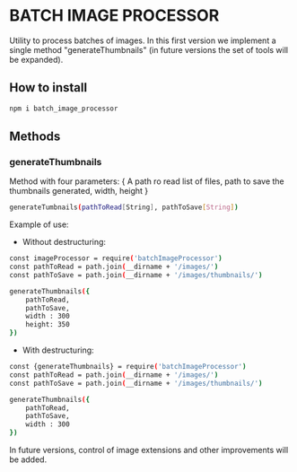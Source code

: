 # BATCH IMAGE PROCESSOR

Utility to process batches of images. In this first version we implement a single method "generateThumbnails" (in future versions the set of tools will be expanded).

## How to install

```bash
npm i batch_image_processor
```
## Methods

### generateThumbnails
Method with four parameters: {
    A path ro read list of files,
    path to save the thumbnails generated,
    width,
    height
}
```bash
generateTumbnails(pathToRead[String], pathToSave[String])
```

Example of use:

- Without destructuring:
```bash
const imageProcessor = require('batchImageProcessor')
const pathToRead = path.join(__dirname + '/images/')
const pathToSave = path.join(__dirname + '/images/thumbnails/')

generateThumbnails({
    pathToRead, 
    pathToSave, 
    width : 300
    height: 350
})

```
- With destructuring:
```bash
const {generateThumbnails} = require('batchImageProcessor')
const pathToRead = path.join(__dirname + '/images/')
const pathToSave = path.join(__dirname + '/images/thumbnails/')

generateThumbnails({
    pathToRead, 
    pathToSave, 
    width : 300
})

```

In future versions, control of image extensions and other improvements will be added.